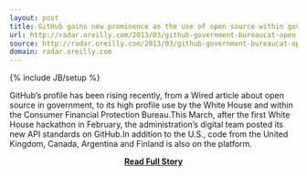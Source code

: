 ```yaml
---
layout: post
title: GitHub gains new prominence as the use of open source within governments grows   - O'Reilly Radar
url: http://radar.oreilly.com/2013/03/github-government-bureaucat-open-source.html
source: http://radar.oreilly.com/2013/03/github-government-bureaucat-open-source.html
domain: radar.oreilly.com
---
```

{% include JB/setup %}<p>GitHub’s profile has been rising recently, from a Wired article about open source in government, to its high profile use by the White House and within the Consumer Financial Protection Bureau.This March, after the first White House hackathon in February, the administration’s digital team posted its new API standards on GitHub.In addition to the U.S., code from the United Kingdom, Canada, Argentina and Finland is also on the platform.</p>
<center><p><a href="http://radar.oreilly.com/2013/03/github-government-bureaucat-open-source.html" style='padding:25px; font-sze:18px; font-weight: bold;'>Read Full Story</a></p></center>
